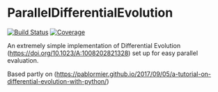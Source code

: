 # ParallelDifferentialEvolution

[![Build Status](https://github.com/jtravs/ParallelDifferentialEvolution.jl/workflows/CI/badge.svg)](https://github.com/jtravs/ParallelDifferentialEvolution.jl/actions)
[![Coverage](https://codecov.io/gh/jtravs/ParallelDifferentialEvolution.jl/branch/master/graph/badge.svg)](https://codecov.io/gh/jtravs/ParallelDifferentialEvolution.jl)

An extremely simple implementation of Differential Evolution (https://doi.org/10.1023/A:1008202821328) set up for easy parallel evaluation.

Based partly on (https://pablormier.github.io/2017/09/05/a-tutorial-on-differential-evolution-with-python/)
